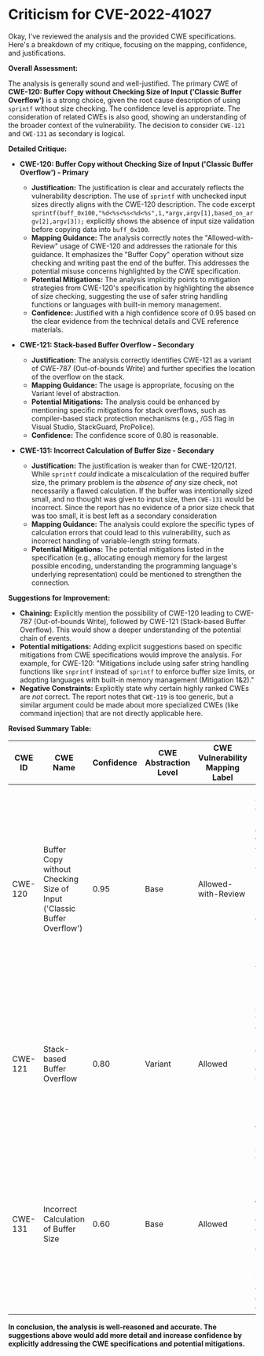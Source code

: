 # Criticism for CVE-2022-41027

Okay, I've reviewed the analysis and the provided CWE specifications. Here's a breakdown of my critique, focusing on the mapping, confidence, and justifications.

**Overall Assessment:**

The analysis is generally sound and well-justified. The primary CWE of **CWE-120: Buffer Copy without Checking Size of Input ('Classic Buffer Overflow')** is a strong choice, given the root cause description of using `sprintf` without size checking. The confidence level is appropriate. The consideration of related CWEs is also good, showing an understanding of the broader context of the vulnerability. The decision to consider `CWE-121` and `CWE-131` as secondary is logical.

**Detailed Critique:**

*   **CWE-120: Buffer Copy without Checking Size of Input ('Classic Buffer Overflow') - Primary**

    *   **Justification:** The justification is clear and accurately reflects the vulnerability description. The use of `sprintf` with unchecked input sizes directly aligns with the CWE-120 description. The code excerpt `sprintf(buff_0x100,"%d<%s<%s<%d<%s",1,*argv,argv[1],based_on_argv[2],argv[3]);` explicitly shows the absence of input size validation before copying data into `buff_0x100`.
    *   **Mapping Guidance:** The analysis correctly notes the "Allowed-with-Review" usage of CWE-120 and addresses the rationale for this guidance. It emphasizes the "Buffer Copy" operation without size checking and writing past the end of the buffer. This addresses the potential misuse concerns highlighted by the CWE specification.
    *   **Potential Mitigations:** The analysis implicitly points to mitigation strategies from CWE-120's specification by highlighting the absence of size checking, suggesting the use of safer string handling functions or languages with built-in memory management.
    *   **Confidence:** Justified with a high confidence score of 0.95 based on the clear evidence from the technical details and CVE reference materials.
*   **CWE-121: Stack-based Buffer Overflow - Secondary**

    *   **Justification:** The analysis correctly identifies CWE-121 as a variant of CWE-787 (Out-of-bounds Write) and further specifies the location of the overflow on the stack.
    *   **Mapping Guidance:** The usage is appropriate, focusing on the Variant level of abstraction.
    *   **Potential Mitigations:** The analysis could be enhanced by mentioning specific mitigations for stack overflows, such as compiler-based stack protection mechanisms (e.g., /GS flag in Visual Studio, StackGuard, ProPolice).
    *   **Confidence:** The confidence score of 0.80 is reasonable.
*   **CWE-131: Incorrect Calculation of Buffer Size - Secondary**

    *   **Justification:** The justification is weaker than for CWE-120/121. While `sprintf` *could* indicate a miscalculation of the required buffer size, the primary problem is the *absence of any* size check, not necessarily a flawed calculation. If the buffer was intentionally sized small, and no thought was given to input size, then `CWE-131` would be incorrect. Since the report has no evidence of a prior size check that was too small, it is best left as a secondary consideration
    *   **Mapping Guidance:** The analysis could explore the specific types of calculation errors that could lead to this vulnerability, such as incorrect handling of variable-length string formats.
    *   **Potential Mitigations:** The potential mitigations listed in the specification (e.g., allocating enough memory for the largest possible encoding, understanding the programming language's underlying representation) could be mentioned to strengthen the connection.

**Suggestions for Improvement:**

*   **Chaining:** Explicitly mention the possibility of CWE-120 leading to CWE-787 (Out-of-bounds Write), followed by CWE-121 (Stack-based Buffer Overflow). This would show a deeper understanding of the potential chain of events.
*   **Potential mitigations:** Adding explicit suggestions based on specific mitigations from CWE specifications would improve the analysis. For example, for CWE-120:  "Mitigations include using safer string handling functions like `snprintf` instead of `sprintf` to enforce buffer size limits, or adopting languages with built-in memory management (Mitigation 1&2)."
*   **Negative Constraints:** Explicitly state why certain highly ranked CWEs are *not* correct. The report notes that `CWE-119` is too generic, but a similar argument could be made about more specialized CWEs (like command injection) that are not directly applicable here.

**Revised Summary Table:**

| CWE ID | CWE Name | Confidence | CWE Abstraction Level | CWE Vulnerability Mapping Label | CWE-Vulnerability Mapping Notes |
|---|---|---|---|---|---|
| CWE-120 | Buffer Copy without Checking Size of Input ('Classic Buffer Overflow') | 0.95 | Base | Allowed-with-Review | Primary CWE. The vulnerability involves copying data to a buffer without proper size validation using `sprintf`, leading to a buffer overflow. Mitigations include using `snprintf` or languages with built-in memory management. |
| CWE-121 | Stack-based Buffer Overflow | 0.80 | Variant | Allowed | Secondary Candidate. The vulnerability is specifically a stack-based buffer overflow.  Consider stack protection mechanisms like compiler flags. |
| CWE-131 | Incorrect Calculation of Buffer Size | 0.60 | Base | Allowed | Secondary Candidate.  The `sprintf` usage suggests the buffer size *might* not have been calculated correctly initially, but evidence is lacking. The primary issue is lack of size checking, not a calculation error |

**In conclusion, the analysis is well-reasoned and accurate. The suggestions above would add more detail and increase confidence by explicitly addressing the CWE specifications and potential mitigations.**